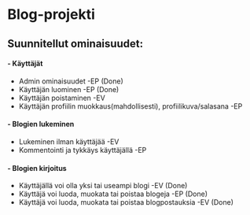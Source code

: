 # Blog-projekti
## Suunnitellut ominaisuudet:

#### - Käyttäjät
- Admin ominaisuudet -EP (Done)
- Käyttäjän luominen -EP (Done)
- Käyttäjän poistaminen -EV
- Käyttäjän profiilin muokkaus(mahdollisesti), profiilikuva/salasana -EP

#### - Blogien lukeminen
- Lukeminen ilman käyttäjää -EV
- Kommentointi ja tykkäys käyttäjällä -EP

#### - Blogien kirjoitus
- Käyttäjällä voi olla yksi tai useampi blogi -EV (Done)
- Käyttäjä voi luoda, muokata tai poistaa blogeja -EP (Done)
- Käyttäjä voi luoda, muokata tai poistaa blogpostauksia -EV (Done)
